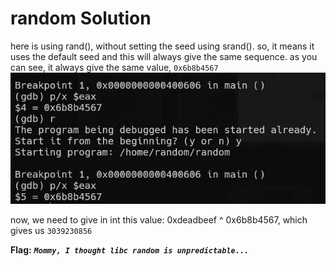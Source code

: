 # random Solution

here is using rand(), without setting the seed using srand().
so, it means it uses the default seed and this will always give the same sequence.
as you can see, it always give the same value, `0x6b8b4567`
![image](./images/random_1.png)

now, we need to give in int this value: 0xdeadbeef ^ 0x6b8b4567, which gives us `3039230856`

**Flag:** ***`Mommy, I thought libc random is unpredictable...`***
